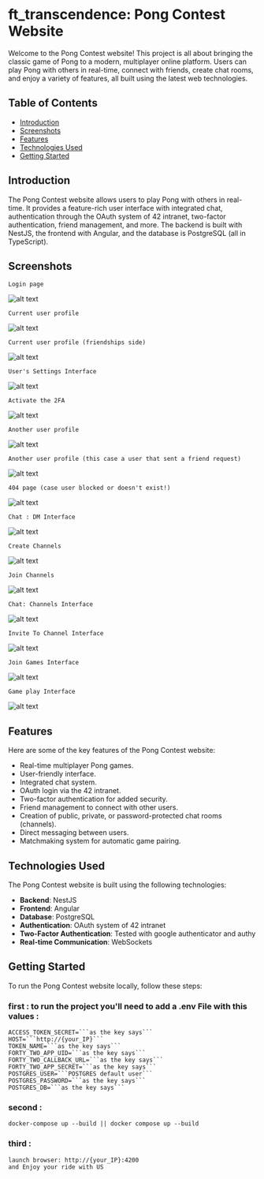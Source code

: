 # ft_transcendence:  Pong Contest Website

Welcome to the Pong Contest website! This project is all about bringing the classic game of Pong to a modern, multiplayer online platform. Users can play Pong with others in real-time, connect with friends, create chat rooms, and enjoy a variety of features, all built using the latest web technologies.

## Table of Contents

- [Introduction](#introduction)
- [Screenshots](#screenshots)
- [Features](#features)
- [Technologies Used](#technologies-used)
- [Getting Started](#getting-started)

## Introduction

The Pong Contest website allows users to play Pong with others in real-time. It provides a feature-rich user interface with integrated chat, authentication through the OAuth system of 42 intranet, two-factor authentication, friend management, and more. The backend is built with NestJS, the frontend with Angular, and the database is PostgreSQL (all in TypeScript).



## Screenshots
```
Login page
```
![alt text](https://github.com/EVBLOOD/ft_transcendence/blob/main/screenshots/load%20page.png)

```
Current user profile
```
![alt text](https://github.com/EVBLOOD/ft_transcendence/blob/main/screenshots/Profile%20(3).png)

```
Current user profile (friendships side)
```
![alt text](https://github.com/EVBLOOD/ft_transcendence/blob/main/screenshots/Profile%20(2).png)

```
User's Settings Interface
```
![alt text](https://github.com/EVBLOOD/ft_transcendence/blob/main/screenshots/Settings.png)

```
Activate the 2FA
```
![alt text](https://github.com/EVBLOOD/ft_transcendence/blob/main/screenshots/2FA.png)

```
Another user profile
```
![alt text](https://github.com/EVBLOOD/ft_transcendence/blob/main/screenshots/Profile.png)

```
Another user profile (this case a user that sent a friend request)
```
![alt text](https://github.com/EVBLOOD/ft_transcendence/blob/main/screenshots/Profile%20(1).png)

```
404 page (case user blocked or doesn't exist!)
```
![alt text](https://github.com/EVBLOOD/ft_transcendence/blob/main/screenshots/404%20page.png)

```
Chat : DM Interface
```
![alt text](https://github.com/EVBLOOD/ft_transcendence/blob/main/screenshots/Chat%20-%20DM.png)

```
Create Channels
```
![alt text](https://github.com/EVBLOOD/ft_transcendence/blob/main/screenshots/Chat%20-%20Channels%20(2).png)

```
Join Channels
```
![alt text](https://github.com/EVBLOOD/ft_transcendence/blob/main/screenshots/Chat%20-%20Channels%20(1).png)

```
Chat: Channels Interface
```
![alt text](https://github.com/EVBLOOD/ft_transcendence/blob/main/screenshots/Chat%20-%20Channels.png)

```
Invite To Channel Interface
```
![alt text](https://github.com/EVBLOOD/ft_transcendence/blob/main/screenshots/Invite%20-%20Channels.png)

```
Join Games Interface
```
![alt text](https://github.com/EVBLOOD/ft_transcendence/blob/main/screenshots/box%20list%20profile.png)

```
Game play Interface
```
![alt text](https://github.com/EVBLOOD/ft_transcendence/blob/main/screenshots/Game.png)

## Features

Here are some of the key features of the Pong Contest website:

- Real-time multiplayer Pong games.
- User-friendly interface.
- Integrated chat system.
- OAuth login via the 42 intranet.
- Two-factor authentication for added security.
- Friend management to connect with other users.
- Creation of public, private, or password-protected chat rooms (channels).
- Direct messaging between users.
- Matchmaking system for automatic game pairing.

## Technologies Used

The Pong Contest website is built using the following technologies:

- **Backend**: NestJS
- **Frontend**: Angular
- **Database**: PostgreSQL
- **Authentication**: OAuth system of 42 intranet
- **Two-Factor Authentication**: Tested with google authenticator and authy
- **Real-time Communication**: WebSockets

## Getting Started

To run the Pong Contest website locally, follow these steps:

### first : to run the project you'll need to add a .env File with this values : 
```
ACCESS_TOKEN_SECRET=```as the key says```
HOST=```http://{your_IP}```
TOKEN_NAME=```as the key says```
FORTY_TWO_APP_UID=```as the key says```
FORTY_TWO_CALLBACK_URL=```as the key says```
FORTY_TWO_APP_SECRET=```as the key says```
POSTGRES_USER=```POSTGRES default user```
POSTGRES_PASSWORD=```as the key says```
POSTGRES_DB=```as the key says```
```
### second  : 
```
docker-compose up --build || docker compose up --build
```

### third  : 

```
launch browser: http://{your_IP}:4200
and Enjoy your ride with US
```